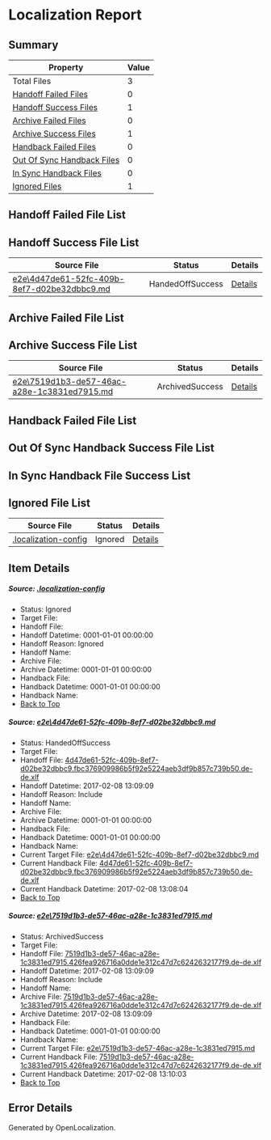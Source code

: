 # <a name='report-top'></a> Localization Report

## Summary
 Property | Value 
 -------- | ----- 
 Total Files | 3
[ Handoff Failed Files ](#handoff-failed-list)| 0
[ Handoff Success Files ](#handoff-success-list)| 1
[ Archive Failed Files ](#archive-failed-list)| 0
[ Archive Success Files ](#archive-success-list)| 1
[ Handback Failed Files ](#handback-failed-list)| 0
[ Out Of Sync Handback Files ](#outofsync-handback-success-list)| 0
[ In Sync Handback Files ](#insync-handback-success-list)| 0
[ Ignored Files ](#ignored-list)| 1

## <a name='handoff-failed-list'></a> Handoff Failed File List

## <a name='handoff-success-list'></a> Handoff Success File List
 Source File | Status | Details 
 ----------- | ------ | ------- 
 [e2e\4d47de61-52fc-409b-8ef7-d02be32dbbc9.md](https://github.com/OpenLocalizationTestOrg/ol-test0/blob/75fd67203ff7a6fe9e91f650177b136c0f030b8f/e2e/4d47de61-52fc-409b-8ef7-d02be32dbbc9.md) | HandedOffSuccess | [Details](#724ea3caf8ae3b6b81a4dc7c728764dc604402f71)

## <a name='archive-failed-list'></a> Archive Failed File List

## <a name='archive-success-list'></a> Archive Success File List
 Source File | Status | Details 
 ----------- | ------ | ------- 
 [e2e\7519d1b3-de57-46ac-a28e-1c3831ed7915.md](https://github.com/OpenLocalizationTestOrg/ol-test0/blob/75fd67203ff7a6fe9e91f650177b136c0f030b8f/e2e/7519d1b3-de57-46ac-a28e-1c3831ed7915.md) | ArchivedSuccess | [Details](#409ae567bf8223cb0473402243d58ec1cefe55942)

## <a name='handback-failed-list'></a> Handback Failed File List

## <a name='outofsync-handback-success-list'></a> Out Of Sync Handback Success File List

## <a name='insync-handback-success-list'></a> In Sync Handback File Success List

## <a name='ignored-list'></a> Ignored File List
 Source File | Status | Details 
 ----------- | ------ | ------- 
 [.localization-config](https://github.com/OpenLocalizationTestOrg/ol-test0/blob/75fd67203ff7a6fe9e91f650177b136c0f030b8f/.localization-config) | Ignored | [Details](#cb0632cf59c1387fc1742bfb9fa3c47f87e2e5c90)

## Item Details
##### <a name='cb0632cf59c1387fc1742bfb9fa3c47f87e2e5c90'></a> Source: [.localization-config](https://github.com/OpenLocalizationTestOrg/ol-test0/blob/75fd67203ff7a6fe9e91f650177b136c0f030b8f/.localization-config)
* Status: Ignored
* Target File: 
* Handoff File: 
* Handoff Datetime: 0001-01-01 00:00:00
* Handoff Reason: Ignored
* Handoff Name: 
* Archive File: 
* Archive Datetime: 0001-01-01 00:00:00
* Handback File: 
* Handback Datetime: 0001-01-01 00:00:00
* Handback Name: 
* [Back to Top](#report-top)

##### <a name='724ea3caf8ae3b6b81a4dc7c728764dc604402f71'></a> Source: [e2e\4d47de61-52fc-409b-8ef7-d02be32dbbc9.md](https://github.com/OpenLocalizationTestOrg/ol-test0/blob/75fd67203ff7a6fe9e91f650177b136c0f030b8f/e2e/4d47de61-52fc-409b-8ef7-d02be32dbbc9.md)
* Status: HandedOffSuccess
* Target File: 
* Handoff File: [4d47de61-52fc-409b-8ef7-d02be32dbbc9.fbc376909986b5f92e5224aeb3df9b857c739b50.de-de.xlf](https://github.com/OpenLocalizationTestOrg/ol-test0-handoff/blob/0e53a7a9fa7e26821f691db066d308f23293ccac/ol-handoff/OpenLocalizationTestOrg/ol-test0-dede/shujia/ht/4d47de61-52fc-409b-8ef7-d02be32dbbc9.fbc376909986b5f92e5224aeb3df9b857c739b50.de-de.xlf)
* Handoff Datetime: 2017-02-08 13:09:09
* Handoff Reason: Include
* Handoff Name: 
* Archive File: 
* Archive Datetime: 0001-01-01 00:00:00
* Handback File: 
* Handback Datetime: 0001-01-01 00:00:00
* Handback Name: 
* Current Target File: [e2e\4d47de61-52fc-409b-8ef7-d02be32dbbc9.md](https://github.com/OpenLocalizationTestOrg/ol-test0-dede/blob/162d890f22ef0e7d835de52a433ef46791a1f1da/e2e/4d47de61-52fc-409b-8ef7-d02be32dbbc9.md)
* Current Handback File: [4d47de61-52fc-409b-8ef7-d02be32dbbc9.fbc376909986b5f92e5224aeb3df9b857c739b50.de-de.xlf](https://github.com/OpenLocalizationTestOrg/ol-test0-handback/blob/ab4793eb0664386d1afec72da74def862a622844/ol-handback/OpenLocalizationTestOrg/ol-test0-dede/shujia/ht/4d47de61-52fc-409b-8ef7-d02be32dbbc9.fbc376909986b5f92e5224aeb3df9b857c739b50.de-de.xlf)
* Current Handback Datetime: 2017-02-08 13:08:04
* [Back to Top](#report-top)

##### <a name='409ae567bf8223cb0473402243d58ec1cefe55942'></a> Source: [e2e\7519d1b3-de57-46ac-a28e-1c3831ed7915.md](https://github.com/OpenLocalizationTestOrg/ol-test0/blob/75fd67203ff7a6fe9e91f650177b136c0f030b8f/e2e/7519d1b3-de57-46ac-a28e-1c3831ed7915.md)
* Status: ArchivedSuccess
* Target File: 
* Handoff File: [7519d1b3-de57-46ac-a28e-1c3831ed7915.426fea926716a0dde1e312c47d7c6242632177f9.de-de.xlf](https://github.com/OpenLocalizationTestOrg/ol-test0-handoff/blob/0e53a7a9fa7e26821f691db066d308f23293ccac/ol-handoff/OpenLocalizationTestOrg/ol-test0-dede/shujia/ht/7519d1b3-de57-46ac-a28e-1c3831ed7915.426fea926716a0dde1e312c47d7c6242632177f9.de-de.xlf)
* Handoff Datetime: 2017-02-08 13:09:09
* Handoff Reason: Include
* Handoff Name: 
* Archive File: [7519d1b3-de57-46ac-a28e-1c3831ed7915.426fea926716a0dde1e312c47d7c6242632177f9.de-de.xlf](https://github.com/OpenLocalizationTestOrg/ol-test0-handoff/blob/d3c2aaf17aac07d8a597e537e213d1bdbdccf2ca/ol-archive/OpenLocalizationTestOrg/ol-test0-dede/shujia/ht/7519d1b3-de57-46ac-a28e-1c3831ed7915.426fea926716a0dde1e312c47d7c6242632177f9.de-de.xlf)
* Archive Datetime: 2017-02-08 13:09:09
* Handback File: 
* Handback Datetime: 0001-01-01 00:00:00
* Handback Name: 
* Current Target File: [e2e\7519d1b3-de57-46ac-a28e-1c3831ed7915.md](https://github.com/OpenLocalizationTestOrg/ol-test0-dede/blob/e8ca21b7ee06c9adc8b00f605b1cbefd1e4071d8/e2e/7519d1b3-de57-46ac-a28e-1c3831ed7915.md)
* Current Handback File: [7519d1b3-de57-46ac-a28e-1c3831ed7915.426fea926716a0dde1e312c47d7c6242632177f9.de-de.xlf](https://github.com/OpenLocalizationTestOrg/ol-test0-handback/blob/37ad8efd9060c7ebfe6cd651b2c35aa7eb274de8/ol-handback/OpenLocalizationTestOrg/ol-test0-dede/shujia/ht/7519d1b3-de57-46ac-a28e-1c3831ed7915.426fea926716a0dde1e312c47d7c6242632177f9.de-de.xlf)
* Current Handback Datetime: 2017-02-08 13:10:03
* [Back to Top](#report-top)


## Error Details

Generated by OpenLocalization.

